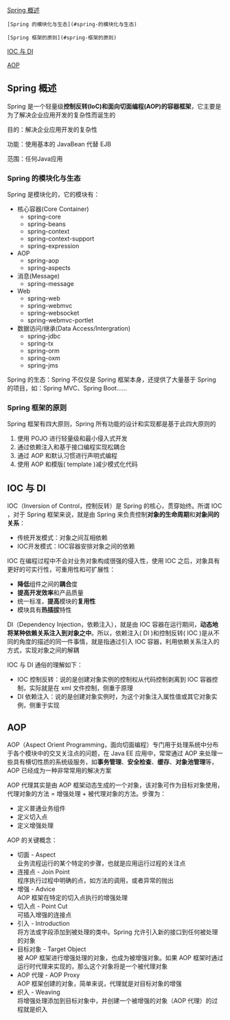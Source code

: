 [Spring 概述](#spring-概述)   

    [Spring 的模块化与生态](#spring-的模块化与生态)   

    [Spring 框架的原则](#spring-框架的原则)   

[IOC 与 DI](#ioc-与-di)   

[AOP](#aop)   

## Spring 概述
Spring 是一个轻量级**控制反转(IoC)**和**面向切面编程(AOP)**的**容器框架**，它主要是为了解决企业应用开发的复杂性而诞生的

目的：解决企业应用开发的复杂性

功能：使用基本的 JavaBean 代替 EJB

范围：任何Java应用

### Spring 的模块化与生态
Spring 是模块化的，它的模块有：
* 核心容器(Core Container)
    * spring-core
    * spring-beans
    * spring-context
    * spring-context-support
    * spring-expression
* AOP
    * spring-aop
    * spring-aspects
* 消息(Message)
    * spring-message
* Web
    * spring-web
    * spring-webmvc
    * spring-websocket
    * spring-webmvc-portlet
* 数据访问/继承(Data Access/Intergration)
    * spring-jdbc
    * spring-tx
    * spring-orm
    * spring-oxm
    * spring-jms

Spring 的生态：Spring 不仅仅是 Spring 框架本身，还提供了大量基于 Spring 的项目，如：Spring MVC、Spring Boot……

### Spring 框架的原则
Spring 框架有四大原则，Spring 所有功能的设计和实现都是基于此四大原则的
1. 使用 POJO 进行轻量级和最小侵入式开发
2. 通过依赖注入和基于接口编程实现松耦合
3. 通过 AOP 和默认习惯进行声明式编程
4. 使用 AOP 和模版( template )减少模式化代码

## IOC 与 DI

IOC（Inversion of Control，控制反转）是 Spring 的核心，贯穿始终。所谓 IOC ，对于 Spring 框架来说，就是由 Spring 来负责控制**对象的生命周期**和**对象间的关系**：
* 传统开发模式：对象之间互相依赖
* IOC开发模式：IOC容器安排对象之间的依赖

IOC 在编程过程中不会对业务对象构成很强的侵入性，使用 IOC 之后，对象具有更好的可实行性，可重用性和可扩展性：
* **降低**组件之间的**耦合**度
* **提高开发效率**和产品质量
* 统一标准，**提高**模块的**复用性**
* 模块具有**热插拔**特性

DI（Dependency Injection，依赖注入），就是由 IOC 容器在运行期间，**动态地将某种依赖关系注入到对象之中**。所以，依赖注入( DI )和控制反转( IOC )是从不同的角度的描述的同一件事情，就是指通过引入 IOC 容器，利用依赖关系注入的方式，实现对象之间的解耦

IOC 与 DI 通俗的理解如下：
* IOC 控制反转：说的是创建对象实例的控制权从代码控制剥离到 IOC 容器控制，实际就是在 xml 文件控制，侧重于原理
* DI 依赖注入：说的是创建对象实例时，为这个对象注入属性值或其它对象实例，侧重于实现

## AOP

AOP（Aspect Orient Programming，面向切面编程）专门用于处理系统中分布于各个模块中的交叉关注点的问题，在 Java EE 应用中，常常通过 AOP 来处理一些具有横切性质的系统级服务，如**事务管理**、**安全检查**、**缓存**、**对象池管理**等，AOP 已经成为一种非常常用的解决方案

AOP 代理其实是由 AOP 框架动态生成的一个对象，该对象可作为目标对象使用，代理对象的方法 = 增强处理 + 被代理对象的方法。步骤为：
* 定义普通业务组件
* 定义切入点
* 定义增强处理

AOP 的关键概念：
* 切面 - Aspect   
    业务流程运行的某个特定的步骤，也就是应用运行过程的关注点
* 连接点 - Join Point   
    程序执行过程中明确的点，如方法的调用，或者异常的抛出
* 增强 - Advice   
    AOP 框架在特定的切入点执行的增强处理
* 切入点 - Point Cut   
    可插入增强的连接点
* 引入 - Introduction   
    将方法或字段添加到被处理的类中。Spring 允许引入新的接口到任何被处理的对象
* 目标对象 - Target Object   
    被 AOP 框架进行增强处理的对象，也成为被增强对象。如果 AOP 框架时通过运行时代理来实现的，那么这个对象将是一个被代理对象
* AOP 代理 - AOP Proxy   
    AOP 框架创建的对象，简单来说，代理就是对目标对象的增强
* 织入 - Weaving    
    将增强处理添加到目标对象中，并创建一个被增强的对象（AOP 代理）的过程就是织入
